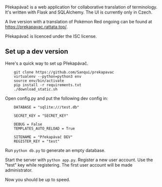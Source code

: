Překapávač is a web application for collaborative translation of terminology.  It's written with Flask and SQLAlchemy.  The UI is currently only in Czech.

A live version with a translation of Pokémon Red ongoing can be found at https://prekapavac.rattata.top/.

Překapávač is licenced under the ISC license.

## Set up a dev version

Here's a quick way to set up Překapávač.

```
    git clone https://github.com/Sanqui/prekapavac
    virtualenv --python=python3 env
    source env/bin/activate
    pip install -r requirements.txt
    ./download_static.sh
```

Open config.py and put the following dev config in:

```
    DATABASE = "sqlite:///test.db"

    SECRET_KEY = "SECRET_KEY"

    DEBUG = False
    TEMPLATES_AUTO_RELOAD = True

    SITENAME = "Překapávač DEV"
    REGISTER_KEY = "test"
```

Run `python db.py` to generate an empty database.

Start the server with `python app.py`.  Register a new user account.  Use the "test" key while registering.  The first user account will be made administrator.

Now you should be up to speed.
